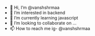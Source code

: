- 👋 Hi, I’m @vanshshrmaa
- 👀 I’m interested in backend
- 🌱 I’m currently learning javascript
- 💞️ I’m looking to collaborate on ...
- 📫 How to reach me ig- @vanshshrmaa

<!---
vanshshrmaa/vanshshrmaa is a ✨ special ✨ repository because its `README.md` (this file) appears on your GitHub profile.
You can click the Preview link to take a look at your changes.
--->
